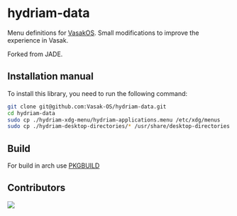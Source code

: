 # hydriam-data

Menu definitions for [VasakOS](https://os.vasak.net.ar/). Small modifications to improve the experience in Vasak.

Forked from JADE.

## Installation manual

To install this library, you need to run the following command:

```bash
git clone git@github.com:Vasak-OS/hydriam-data.git
cd hydriam-data
sudo cp ./hydriam-xdg-menu/hydriam-applications.menu /etc/xdg/menus
sudo cp ./hydriam-desktop-directories/* /usr/share/desktop-directories  
```

## Build

For build in arch use [PKGBUILD](https://github.com/Vasak-OS/PKGBUILDS/blob/main/hydriam-data/PKGBUILD)

## Contributors

<a href="https://github.com/vasak-os/hydriam-data/graphs/contributors">
  <img src="https://contrib.rocks/image?repo=vasak-os/hydriam-data" />
</a>